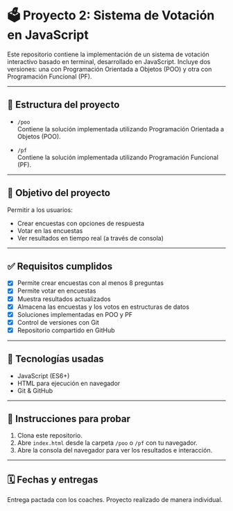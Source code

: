 # 🗳 Proyecto 2: Sistema de Votación en JavaScript

Este repositorio contiene la implementación de un sistema de votación interactivo basado en terminal, desarrollado en JavaScript. Incluye dos versiones: una con Programación Orientada a Objetos (POO) y otra con Programación Funcional (PF).

---

## 📁 Estructura del proyecto

- `/poo`  
  Contiene la solución implementada utilizando Programación Orientada a Objetos (POO).

- `/pf`  
  Contiene la solución implementada utilizando Programación Funcional (PF).

---

## 🎯 Objetivo del proyecto

Permitir a los usuarios:
- Crear encuestas con opciones de respuesta
- Votar en las encuestas
- Ver resultados en tiempo real (a través de consola)

---

## ✅ Requisitos cumplidos

- [x] Permite crear encuestas con al menos 8 preguntas
- [x] Permite votar en encuestas
- [x] Muestra resultados actualizados
- [x] Almacena las encuestas y los votos en estructuras de datos
- [x] Soluciones implementadas en POO y PF
- [x] Control de versiones con Git
- [x] Repositorio compartido en GitHub

---

## 🧠 Tecnologías usadas

- JavaScript (ES6+)
- HTML para ejecución en navegador
- Git & GitHub

---

## 🚀 Instrucciones para probar

1. Clona este repositorio.
2. Abre `index.html` desde la carpeta `/poo` o `/pf` con tu navegador.
3. Abre la consola del navegador para ver los resultados e interacción.

---

## 🗓 Fechas y entregas

Entrega pactada con los coaches. Proyecto realizado de manera individual.
